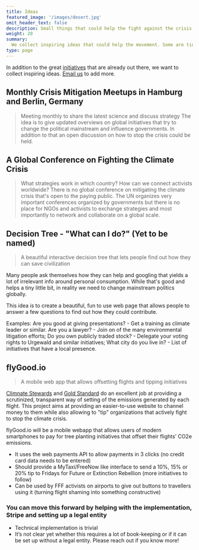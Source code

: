 ```yaml
---
title: Ideas
featured_image: '/images/desert.jpg'
omit_header_text: false
description: Small things that could help the fight against the crisis.
weight: 20
summary:
  We collect inspiring ideas that could help the movement. Some are tiny, some are unrealistically big. [Reach out]((mailto:hi@crisisfighters.org)) to talk about them and to add ideas! 
type: page
---
```


In addition to the great [initiatives](initiatives) that are already out there, we want to collect inspiring ideas. [Email us](mailto:hi@crisisfighters.org) to add more.

## Monthly Crisis Mitigation Meetups in Hamburg and Berlin, Germany
> Meeting monthly to share the latest science and discuss strategy
The idea is to give updated overviews on global initiatives that try to change the political mainstream and influence governments. In addition to that an open discussion on how to stop the crisis could be held.


## A Global Conference on Fighting the Climate Crisis
> What strategies work in which country? How can we connect activists worldwide?
There is no global conference on mitigating the climate crisis that's open to the paying public. The UN organizes very important conferences organized by governments but there is no place for NGOs and activists to exchange strategies and most importantly to network and collaborate on a global scale.


## Decision Tree - "What can I do?" (Yet to be named)
> A beautiful interactive decision tree that lets people find out how they can save civilization

Many people ask themselves how they can help and googling that yields a lot of irrelevant info around personal consumption. While that's good and helps a tiny little bit, in reality we need to change mainstream politics globally.

This idea is to create a beautiful, fun to use web page that allows people to answer a few questions to find out how they could contribute.

Examples: Are you good at giving presentations? - Get a training as climate leader or similar. Are you a lawyer? - Join on of the many environmental litigation efforts; Do you own publicly traded stock? - Delegate your voting rights to Urgewald and similar initiatives; What city do you live in? - List of initiatives that have a local presence.

## flyGood.io
> A mobile web app that allows offsetting flights and tipping initiatives

[Climnate Stewards](https://www.climatestewards.org/offset) and [Gold Standard](https://www.goldstandard.org/impact-quantification/gold-standard-global-goals) do an excellent job at providing a scrutinized, transparent way of setting of the emissions generated by each flight. This project aims at providing an easier-to-use website to channel money to them while also allowing to "tip" organizations that actively fight to stop the climate crisis.

flyGood.io will be a mobile webapp that allows users of modern smartphones to pay for tree planting initiatives that offset their flights’ CO2e emissions.

* It uses the web payments API to allow payments in 3 clicks (no credit card data needs to be entered)
* Should provide a MyTaxi/FreeNow like interface to send a 10%, 15% or 20% tip to Fridays for Future or Extinction Rebellion (more initiatives to follow)
* Can be used by FFF activists on airports to give out buttons to travellers using it (turning flight shaming into something constructive)


### You can move this forward by helping with the implementation, Stripe and setting up a legal entity
* Technical implementation is trivial
* It’s not clear yet whether this requires a lot of book-keeping or if it can be set up without a legal entity. Please reach out if you know more!
